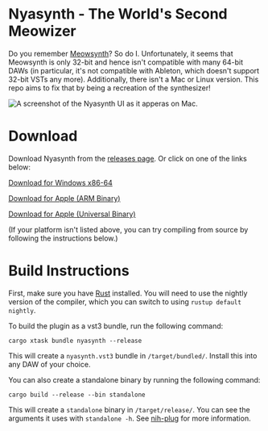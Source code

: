 # Nyasynth - The World's Second Meowizer

Do you remember [Meowsynth](https://www.youtube.com/watch?v=_VYtQ9jP73s)? So do I. Unfortunately, it
seems that Meowsynth is only 32-bit and hence isn't compatible with many 64-bit DAWs (in particular,
it's not compatible with Ableton, which doesn't support 32-bit VSTs any more). Additionally, there
isn't a Mac or Linux version. This repo aims to fix that by being a recreation of the synthesizer!

![A screenshot of the Nyasynth UI as it apperas on Mac.](affinity_photo/ui_mac.png)

# Download
Download Nyasynth from the [releases page](https://github.com/a2aaron/nyasynth/releases/tag/1.0).
Or click on one of the links below:

[Download for Windows x86-64](https://github.com/a2aaron/nyasynth/releases/download/1.0/Nyasynth.1.0.Windows.x86-64.zip)

[Download for Apple (ARM Binary)](https://github.com/a2aaron/nyasynth/releases/download/1.0/Nyasynth.1.0.Mac.OSX.AArch64.zip)

[Download for Apple (Universal Binary)](https://github.com/a2aaron/nyasynth/releases/download/1.0/Nyasynth.1.0.Mac.OSX.Universal.zip)

(If your platform isn't listed above, you can try compiling from source by following the instructions below.)

# Build Instructions
First, make sure you have [Rust](https://www.rust-lang.org/) installed. You will need to use the nightly version of the compiler, which you can switch to using `rustup default nightly`.

To build the plugin as a vst3 bundle, run the following command:

```
cargo xtask bundle nyasynth --release
```

This will create a `nyasynth.vst3` bundle in `/target/bundled/`. Install this into any DAW of your choice.


You can also create a standalone binary by running the following command:

```
cargo build --release --bin standalone
```

This will create a `standalone` binary in `/target/release/`. You can see the arguments it uses with `standalone -h`. See [nih-plug](https://github.com/robbert-vdh/nih-plug) for more information.